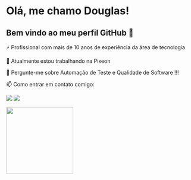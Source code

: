 # Olá, me chamo Douglas! 
## Bem vindo ao meu perfil GitHub 👋

⚡ Profissional com mais de 10 anos de experiência da área de tecnologia

🧡 Atualmente estou trabalhando na Pixeon

💬 Pergunte-me sobre Automação de Teste e Qualidade de Software !!!


📫 Como entrar em contato comigo:

<a href="https://www.linkedin.com/in/douglas-fabricio/ " target="_blank"><img src="https://img.shields.io/badge/-LinkedIn-%230077B5?style=for-the-badge&logo=linkedin&logoColor=white" target="_blank"></a>   <a href="https://www.instagram.com/douglasfabricio1/?hl=pt-br" target="_blank"><img src="https://img.shields.io/badge/-Instagram-%23E4405F?style=for-the-badge&logo=instagram&logoColor=white" target="_blank"></a>
<div>
<a href="https://github.com/douglasfabricio">
<img height="180em" src="https://github-readme-stats.vercel.app/api?username=douglasfabricio&show_icons=true&theme=dracula&include_all_commits=true&count_private=true"/>
</div>
